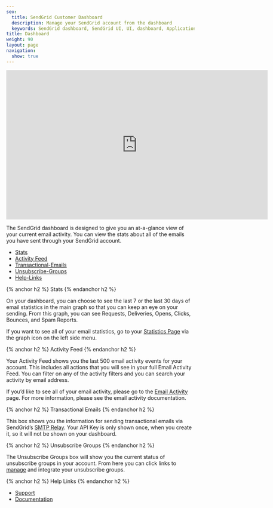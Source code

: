 ```yaml
---
seo:
  title: SendGrid Customer Dashboard
  description: Manage your SendGrid account from the dashboard
  keywords: SendGrid dashboard, SendGrid UI, UI, dashboard, Application
title: Dashboard
weight: 90
layout: page
navigation:
  show: true
---
```


<iframe src="https://player.vimeo.com/video/144782741?title=0&byline=0&portrait=0" width="700" height="400" frameborder="0" webkitallowfullscreen mozallowfullscreen allowfullscreen></iframe>

The SendGrid dashboard is designed to give you an at-a-glance view of your current email activity. You can view the stats about all of the emails you have sent through your SendGrid account.

* [Stats](#-Stats)
* [Activity Feed](#-Activity-Feed)
* [Transactional-Emails](#-Transactional-Emails)
* [Unsubscribe-Groups](#-Unsubscribe-Groups)
* [Help-Links](#-Help-Links)

{% anchor h2 %}
Stats
{% endanchor h2 %}

On your dashboard, you can choose to see the last 7 or the last 30 days of email statistics in the main graph so that you can keep an eye on your sending. From this graph, you can see Requests, Deliveries, Opens, Clicks, Bounces, and Spam Reports.

If you want to see all of your email statistics, go to your [Statistics Page]({{site.app_url}}/statistics) via the graph icon on the left side menu.

{% anchor h2 %}
Activity Feed
{% endanchor h2 %}

Your Activity Feed shows you the last 500 email activity events for your account. This includes all actions that you will see in your full Email Activity Feed. You can filter on any of the activity filters and you can search your activity by email address.

If you’d like to see all of your email activity, please go to the [Email Activity]({{site.app_url}}/email_activity) page. For more information, please see the email activity documentation.

{% anchor h2 %}
Transactional Emails
{% endanchor h2 %}

This box shows you the information for sending transactional emails via SendGrid’s [SMTP Relay]({{root_url}}/Glossary/smtp_relay.html). Your API Key is only shown once, when you create it, so it will not be shown on your dashboard.

{% anchor h2 %}
Unsubscribe Groups
{% endanchor h2 %}

The Unsubscribe Groups box will show you the current status of unsubscribe groups in your account. From here you can click links to [manage]({{site.app_url}}/suppressions/advanced_suppression_manager) and integrate your unsubscribe groups.

{% anchor h2 %}
Help Links
{% endanchor h2 %}

- [Support]({{site.support_url}}/hc/en-us)
- [Documentation]({{root_url}}/)
